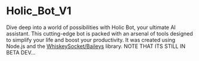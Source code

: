 # Holic_Bot_V1
 Dive deep into a world of possibilities with Holic Bot, your ultimate AI assistant. This cutting-edge bot is packed with an arsenal of tools designed to simplify your life and boost your productivity. It was created using Node.js and the [WhiskeySocket/Baileys](https://github.com/WhiskeySockets/Baileys) library. NOTE THAT ITS STILL IN BETA DEV...
